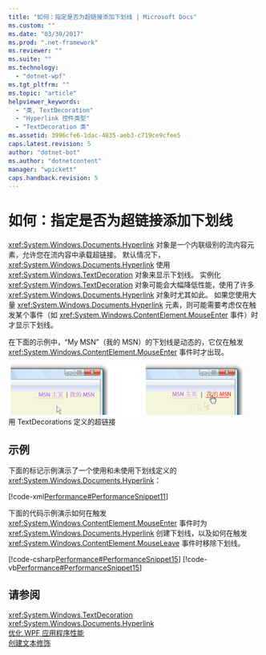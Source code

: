 ```yaml
---
title: "如何：指定是否为超链接添加下划线 | Microsoft Docs"
ms.custom: ""
ms.date: "03/30/2017"
ms.prod: ".net-framework"
ms.reviewer: ""
ms.suite: ""
ms.technology: 
  - "dotnet-wpf"
ms.tgt_pltfrm: ""
ms.topic: "article"
helpviewer_keywords: 
  - "类, TextDecoration"
  - "Hyperlink 控件类型"
  - "TextDecoration 类"
ms.assetid: 3996cfe6-1dac-4835-aeb3-c719ce9cfee5
caps.latest.revision: 5
author: "dotnet-bot"
ms.author: "dotnetcontent"
manager: "wpickett"
caps.handback.revision: 5
---
```

# 如何：指定是否为超链接添加下划线
<xref:System.Windows.Documents.Hyperlink> 对象是一个内联级别的流内容元素，允许您在流内容中承载超链接。  默认情况下，<xref:System.Windows.Documents.Hyperlink> 使用 <xref:System.Windows.TextDecoration> 对象来显示下划线。  实例化 <xref:System.Windows.TextDecoration> 对象可能会大幅降低性能，使用了许多 <xref:System.Windows.Documents.Hyperlink> 对象时尤其如此。  如果您使用大量 <xref:System.Windows.Documents.Hyperlink> 元素，则可能需要考虑仅在触发某个事件（如 <xref:System.Windows.ContentElement.MouseEnter> 事件）时才显示下划线。  
  
 在下面的示例中，“My MSN”（我的 MSN）的下划线是动态的，它仅在触发 <xref:System.Windows.ContentElement.MouseEnter> 事件时才出现。  
  
 ![显示 TextDecoration 的超链接](../../../../docs/framework/wpf/advanced/media/textdecoration03.png "TextDecoration03")  
用 TextDecorations 定义的超链接  
  
## 示例  
 下面的标记示例演示了一个使用和未使用下划线定义的 <xref:System.Windows.Documents.Hyperlink>：  
  
 [!code-xml[Performance#PerformanceSnippet11](../../../../samples/snippets/csharp/VS_Snippets_Wpf/Performance/CSharp/Hyperlink.xaml#performancesnippet11)]  
  
 下面的代码示例演示如何在触发 <xref:System.Windows.ContentElement.MouseEnter> 事件时为 <xref:System.Windows.Documents.Hyperlink> 创建下划线，以及如何在触发 <xref:System.Windows.ContentElement.MouseLeave> 事件时移除下划线。  
  
 [!code-csharp[Performance#PerformanceSnippet15](../../../../samples/snippets/csharp/VS_Snippets_Wpf/Performance/CSharp/Hyperlink.xaml.cs#performancesnippet15)]
 [!code-vb[Performance#PerformanceSnippet15](../../../../samples/snippets/visualbasic/VS_Snippets_Wpf/Performance/visualbasic/hyperlink.xaml.vb#performancesnippet15)]  
  
## 请参阅  
 <xref:System.Windows.TextDecoration>   
 <xref:System.Windows.Documents.Hyperlink>   
 [优化 WPF 应用程序性能](../../../../docs/framework/wpf/advanced/optimizing-wpf-application-performance.md)   
 [创建文本修饰](../../../../docs/framework/wpf/advanced/how-to-create-a-text-decoration.md)